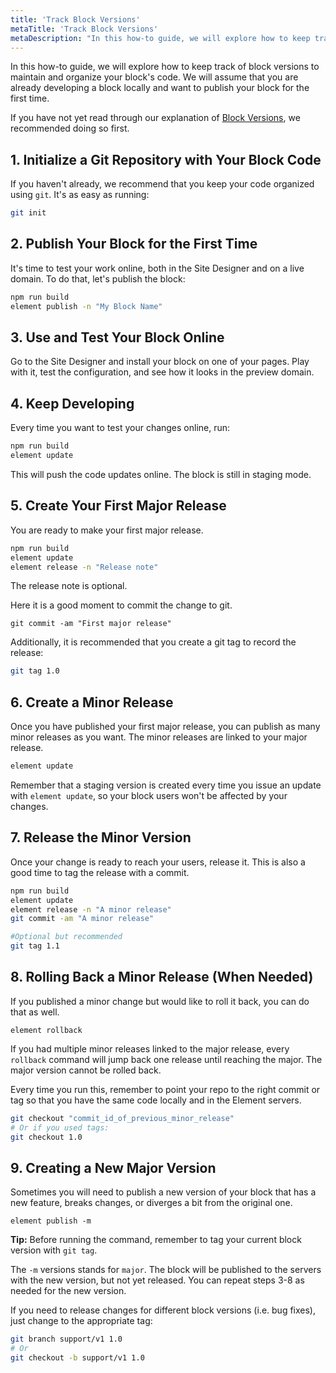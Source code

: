```yaml
---
title: 'Track Block Versions'
metaTitle: 'Track Block Versions'
metaDescription: "In this how-to guide, we will explore how to keep track of block versions to maintain and organize your block's code."
---
```


In this how-to guide, we will explore how to keep track of block versions to maintain and organize your block's code. We will assume that you are already developing a block locally and want to publish your block for the first time.

If you have not yet read through our explanation of [Block Versions](/explanations/block-versions), we recommended doing so first.

## 1. Initialize a Git Repository with Your Block Code

If you haven't already, we recommend that you keep your code organized using `git`. It's as easy as running:

```bash
git init
```

## 2. Publish Your Block for the First Time

It's time to test your work online, both in the Site Designer and on a live domain. To do that, let's publish the block:

```bash
npm run build
element publish -n "My Block Name"
```

## 3. Use and Test Your Block Online

Go to the Site Designer and install your block on one of your pages. Play with it, test the configuration, and see how it looks in the preview domain.

## 4. Keep Developing

Every time you want to test your changes online, run:

```bash
npm run build
element update
```

This will push the code updates online. The block is still in staging mode.

## 5. Create Your First Major Release

You are ready to make your first major release.

```bash
npm run build
element update
element release -n "Release note"
```

The release note is optional.

Here it is a good moment to commit the change to git.

```
git commit -am "First major release"
```

Additionally, it is recommended that you create a git tag to record the release:

```bash
git tag 1.0
```

## 6. Create a Minor Release

Once you have published your first major release, you can publish as many minor releases as you want. The minor releases are linked to your major release.

```bash
element update
```

Remember that a staging version is created every time you issue an update with `element update`, so your block users won't be affected by your changes.

## 7. Release the Minor Version

Once your change is ready to reach your users, release it. This is also a good time to tag the release with a commit.

```bash
npm run build
element update
element release -n "A minor release"
git commit -am "A minor release"

#Optional but recommended
git tag 1.1
```

## 8. Rolling Back a Minor Release (When Needed)

If you published a minor change but would like to roll it back, you can do that as well.

```
element rollback
```

If you had multiple minor releases linked to the major release, every `rollback` command will jump back one release until reaching the major. The major version
cannot be rolled back.

Every time you run this, remember to point your repo to the right commit or tag so that you have the same code locally and in the Element servers.

```bash
git checkout "commit_id_of_previous_minor_release"
# Or if you used tags:
git checkout 1.0
```

## 9. Creating a New Major Version

Sometimes you will need to publish a new version of your block that has a new feature, breaks changes, or diverges a bit from the original one.

```
element publish -m
```

**Tip:** Before running the command, remember to tag your current block version with `git tag`.

The `-m` versions stands for `major`. The block will be published to the servers with the new version, but not yet released. You can repeat steps
3-8 as needed for the new version.

If you need to release changes for different block versions (i.e. bug fixes), just change to the appropriate tag:

```bash
git branch support/v1 1.0
# Or
git checkout -b support/v1 1.0
```
